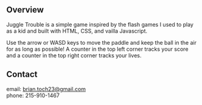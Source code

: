 ## Overview

Juggle Trouble is a simple game inspired by the flash games I used to play as a kid and built with HTML, CSS, and vailla Javascript.

Use the arrow or WASD keys to move the paddle and keep the ball in the air for as long as possible! A counter in the top left corner tracks your score and a counter in the top right corner tracks your lives.

## Contact

email: brian.toch23@gmail.com
<br>
phone: 215-910-1467
